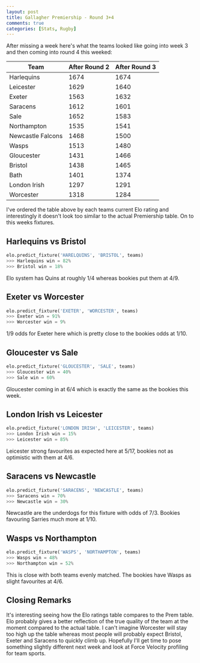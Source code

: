 ```yaml
---
layout: post
title: Gallagher Premiership - Round 3+4
comments: true
categories: [Stats, Rugby]
---
```


After missing a week here's what the teams looked like going into week 3 and then coming into round 4 this weeked:


| Team   | After Round 2  | After Round 3  | 
| -------|------------------------|----------------------------|
Harlequins | 1674 |  1674 | 
Leicester | 1629 | 1640 | 
Exeter | 1563 | 1632 | 
Saracens | 1612 | 1601 | 
Sale | 1652 | 1583 | 
Northampton | 1535 | 1541 | 
Newcastle Falcons | 1468 | 1500 | 
Wasps | 1513 | 1480 |
Gloucester | 1431 | 1466 | 
Bristol | 1438 | 1465 | 
Bath | 1401 | 1374 | 
London Irish | 1297 | 1291 | 
Worcester | 1318 | 1284 | 

I've ordered the table above by each teams current Elo rating and interestingly it doesn't look too similar to the actual Premiership table. On to this weeks fixtures.

## Harlequins vs Bristol
```python
elo.predict_fixture('HARELQUINS', 'BRISTOL', teams)
>>> Harlequins win = 82%
>>> Bristol win = 18%
```  

Elo system has Quins at roughly 1/4 whereas bookies put them at 4/9.

## Exeter vs Worcester
```python
elo.predict_fixture('EXETER', 'WORCESTER', teams)
>>> Exeter win = 91%
>>> Worcester win = 9%
```  
1/9 odds for Exeter here which is pretty close to the bookies odds at 1/10.

## Gloucester vs Sale
```python 
elo.predict_fixture('GLOUCESTER', 'SALE', teams)
>>> Gloucester win = 40%
>>> Sale win = 60%
```  

Gloucester coming in at 6/4 which is exactly the same as the bookies this week.

## London Irish vs Leicester
```python 
elo.predict_fixture('LONDON IRISH', 'LEICESTER', teams)
>>> London Irish win = 15%
>>> Leicester win = 85%
```  
Leicester strong favourites as expected here at 5/17, bookies not as optimistic with them at 4/6.

## Saracens vs Newcastle
```python
elo.predict_fixture('SARACENS', 'NEWCASTLE', teams)
>>> Saracens win = 70%
>>> Newcastle win = 30%
```  
Newcastle are the underdogs for this fixture with odds of 7/3. Bookies favouring Sarries much more at 1/10. 


## Wasps vs Northampton
```python
elo.predict_fixture('WASPS', 'NORTHAMPTON', teams)
>>> Wasps win = 48%
>>> Northampton win = 52%
``` 
This is close with both teams evenly matched. The bookies have Wasps as slight favourites at 4/6. 

## Closing Remarks  
It's interesting seeing how the Elo ratings table compares to the Prem table. Elo probably gives a better reflection of the true quality of the team at the moment compared to the actual table. I can't imagine Worcester will stay too high up the table whereas most people will probably expect Bristol, Exeter and Saracens to quickly climb up. Hopefully I'll get time to pose something slightly different next week and look at Force Velocity profiling for team sports.
